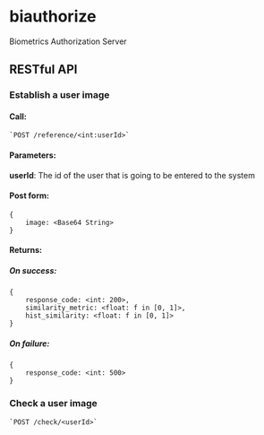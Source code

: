 biauthorize
===========
Biometrics Authorization Server

## RESTful API

### Establish a user image
#### Call: 
    `POST /reference/<int:userId>`

#### Parameters:
**userId**: The id of the user that is going to be entered to the system

#### Post form:
    {
        image: <Base64 String>
    }

#### Returns:
##### On success:
    {
        response_code: <int: 200>,
        similarity_metric: <float: f in [0, 1]>,
        hist_similarity: <float: f in [0, 1]>
    }

##### On failure:
    {
        response_code: <int: 500>
    }
### Check a user image
    `POST /check/<userId>`
